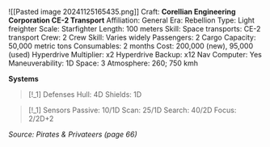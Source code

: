 ![[Pasted image 20241125165435.png]]
Craft: **Corellian Engineering Corporation CE-2 Transport**
Affiliation: General
Era: Rebellion
Type: Light freighter
Scale: Starfighter
Length: 100 meters
Skill: Space transports: CE-2 transport
Crew: 2
Crew Skill: Varies widely
Passengers: 2
Cargo Capacity: 50,000 metric tons
Consumables: 2 months
Cost: 200,000 (new), 95,000 (used)
Hyperdrive Multiplier: x2
Hyperdrive Backup: x12
Nav Computer: Yes
Maneuverability: 1D
Space: 3
Atmosphere: 260; 750 kmh

**Systems**
> [!_1] Defenses
> Hull: 4D
> Shields: 1D

> [!_1] Sensors
> Passive: 10/1D
> Scan: 25/1D
> Search: 40/2D
> Focus: 2/2D+2



*Source: Pirates & Privateers (page 66)*
